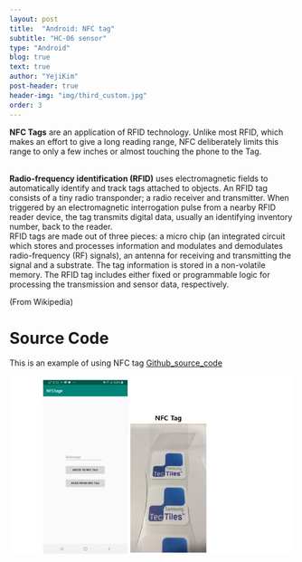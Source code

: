 ```yaml
---
layout: post
title:  "Android: NFC tag"
subtitle: "HC-06 sensor"
type: "Android"
blog: true
text: true
author: "YejiKim"
post-header: true
header-img: "img/third_custom.jpg"
order: 3
---
```

**NFC Tags** are an application of RFID technology. Unlike most RFID, which makes an effort to give a long reading range, NFC deliberately limits this range to only a few inches or almost touching the phone to the Tag. 
<br><br>

**Radio-frequency identification (RFID)** uses electromagnetic fields to automatically identify and track tags attached to objects. An RFID tag consists of a tiny radio transponder; a radio receiver and transmitter. When triggered by an electromagnetic interrogation pulse from a nearby RFID reader device, the tag transmits digital data, usually an identifying inventory number, back to the reader. 
<br>
RFID tags are made out of three pieces: a micro chip (an integrated circuit which stores and processes information and modulates and demodulates radio-frequency (RF) signals), an antenna for receiving and transmitting the signal and a substrate. The tag information is stored in a non-volatile memory. The RFID tag includes either fixed or programmable logic for processing the transmission and sensor data, respectively.

(From Wikipedia)

# Source Code
This is an example of using NFC tag
[Github_source_code](https://github.com/Yejikim93/NFCtage)

![nfc_tag](img/nfc_tag_img.JPG)
